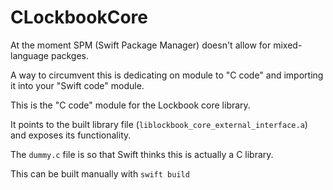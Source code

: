 # CLockbookCore

At the moment SPM (Swift Package Manager) doesn't allow for mixed-language packges.

A way to circumvent this is dedicating on module to "C code" and importing it into your "Swift code" module.

This is the "C code" module for the Lockbook core library.

It points to the built library file (`liblockbook_core_external_interface.a`) and exposes its functionality.

The `dummy.c` file is so that Swift thinks this is actually a C library. 

This can be built manually with `swift build`
